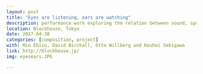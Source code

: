 ```yaml
---
layout: post
title: "Eyes are listening, ears are watching"
description: performance work exploring the relation between sound, space and gesture
location: Blockhouse, Tokyo
date: 2017-04-30
categories: [composition, project]
with: Mio Ebisu, David Birchall, Otto Willberg and Kouhei Sekigawa
link: http://blockhouse.jp/
img: eyesears.JPG

---
```

